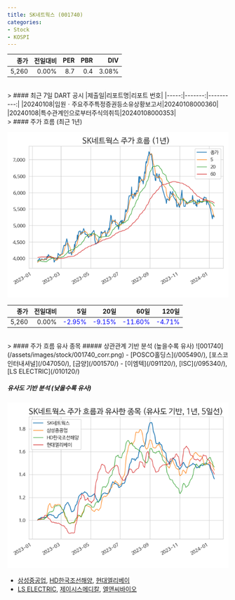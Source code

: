 ```yaml
---
title: SK네트웍스 (001740)
categories:
- Stock
- KOSPI
---
```


|종가|전일대비|PER|PBR|DIV|
|---:|-------:|--:|--:|--:|
|5,260|0.00%|8.7|0.4|3.08%|

<!-- more -->

<br>
> #### 최근 7일 DART 공시
|제출일|리포트명|리포트 번호|
|-----:|-------:|----------:|
|20240108|임원ㆍ주요주주특정증권등소유상황보고서|20240108000360|
|20240108|특수관계인으로부터주식의취득|20240108000353|

<br>
> #### 주가 흐름 (최근 1년)

![001740](/assets/images/stock/001740.png)

|종가|전일대비|5일|20일|60일|120일|
|---:|-------:|--:|---:|---:|----:|
|5,260|0.00%|<span style="color: blue">-2.95%</span>|<span style="color: blue">-9.15%</span>|<span style="color: blue">-11.60%</span>|<span style="color: blue">-4.71%</span>|

<br>
> #### 주가 흐름 유사 종목
##### 상관관계 기반 분석 (높을수록 유사)
![001740](/assets/images/stock/001740_corr.png)
- [POSCO홀딩스](/005490/), [포스코인터내셔널](/047050/), [금양](/001570/)
- [이엠텍](/091120/), [ISC](/095340/), [LS ELECTRIC](/010120/)

##### 유사도 기반 분석 (낮을수록 유사)	
![001740](/assets/images/stock/001740_sim.png)
- [삼성중공업](/010140/), [HD한국조선해양](/009540/), [현대엘리베이](/017800/)
- [LS ELECTRIC](/010120/), [제이시스메디칼](/287410/), [엘앤씨바이오](/290650/)